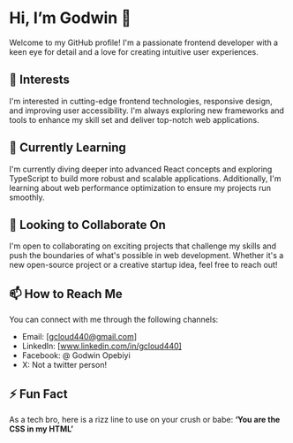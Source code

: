 # Hi, I’m Godwin 👋

Welcome to my GitHub profile! I'm a passionate frontend developer with a keen eye for detail and a love for creating intuitive user experiences.

## 👀 Interests

I'm interested in cutting-edge frontend technologies, responsive design, and improving user accessibility. I'm always exploring new frameworks and tools to enhance my skill set and deliver top-notch web applications.

## 🌱 Currently Learning

I'm currently diving deeper into advanced React concepts and exploring TypeScript to build more robust and scalable applications. Additionally, I'm learning about web performance optimization to ensure my projects run smoothly.

## 💞️ Looking to Collaborate On

I'm open to collaborating on exciting projects that challenge my skills and push the boundaries of what's possible in web development. Whether it's a new open-source project or a creative startup idea, feel free to reach out!

## 📫 How to Reach Me

You can connect with me through the following channels:
- Email: [gcloud440@gmail.com]
- LinkedIn: [www.linkedin.com/in/gcloud440]
- Facebook: @ Godwin Opebiyi
- X: Not a twitter person!

## ⚡ Fun Fact

As a tech bro, here is a rizz line to use on your crush or babe: **‘You are the CSS in my HTML’**

